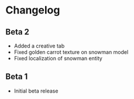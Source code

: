# Changelog

## Beta 2
- Added a creative tab
- Fixed golden carrot texture on snowman model
- Fixed localization of snowman entity

## Beta 1
- Initial beta release